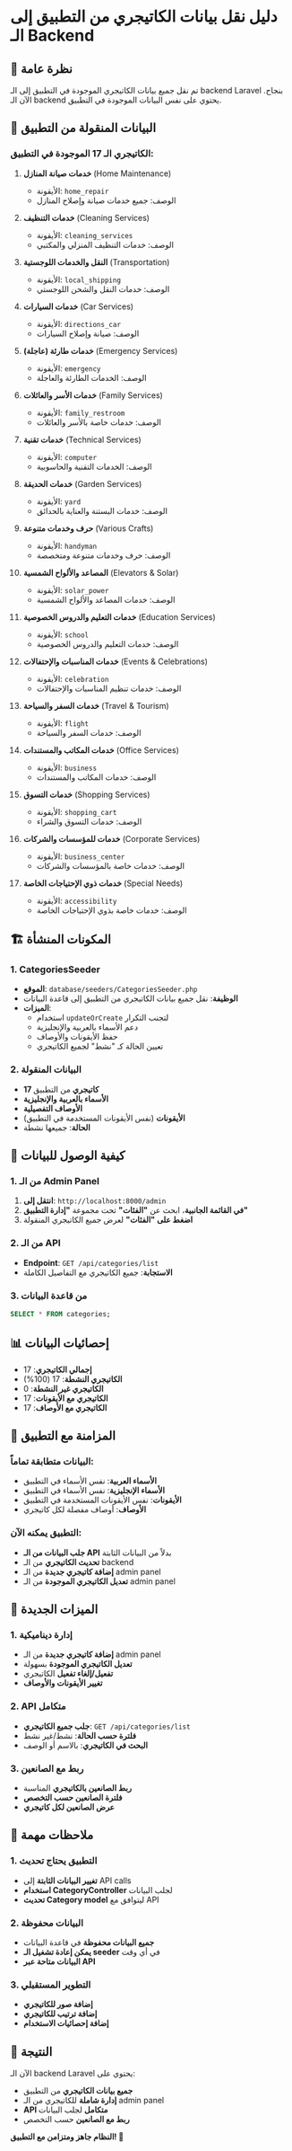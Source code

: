 # دليل نقل بيانات الكاتيجري من التطبيق إلى الـ Backend

## 🎯 نظرة عامة

تم نقل جميع بيانات الكاتيجري الموجودة في التطبيق إلى الـ backend Laravel بنجاح. الآن الـ backend يحتوي على نفس البيانات الموجودة في التطبيق.

## 📱 البيانات المنقولة من التطبيق

### الكاتيجري الـ 17 الموجودة في التطبيق:

1. **خدمات صيانة المنازل** (Home Maintenance)
   - الأيقونة: `home_repair`
   - الوصف: جميع خدمات صيانة وإصلاح المنازل

2. **خدمات التنظيف** (Cleaning Services)
   - الأيقونة: `cleaning_services`
   - الوصف: خدمات التنظيف المنزلي والمكتبي

3. **النقل والخدمات اللوجستية** (Transportation)
   - الأيقونة: `local_shipping`
   - الوصف: خدمات النقل والشحن اللوجستي

4. **خدمات السيارات** (Car Services)
   - الأيقونة: `directions_car`
   - الوصف: صيانة وإصلاح السيارات

5. **خدمات طارئة (عاجلة)** (Emergency Services)
   - الأيقونة: `emergency`
   - الوصف: الخدمات الطارئة والعاجلة

6. **خدمات الأسر والعائلات** (Family Services)
   - الأيقونة: `family_restroom`
   - الوصف: خدمات خاصة بالأسر والعائلات

7. **خدمات تقنية** (Technical Services)
   - الأيقونة: `computer`
   - الوصف: الخدمات التقنية والحاسوبية

8. **خدمات الحديقة** (Garden Services)
   - الأيقونة: `yard`
   - الوصف: خدمات البستنة والعناية بالحدائق

9. **حرف وخدمات متنوعة** (Various Crafts)
   - الأيقونة: `handyman`
   - الوصف: حرف وخدمات متنوعة ومتخصصة

10. **المصاعد والألواح الشمسية** (Elevators & Solar)
    - الأيقونة: `solar_power`
    - الوصف: خدمات المصاعد والألواح الشمسية

11. **خدمات التعليم والدروس الخصوصية** (Education Services)
    - الأيقونة: `school`
    - الوصف: خدمات التعليم والدروس الخصوصية

12. **خدمات المناسبات والإحتفالات** (Events & Celebrations)
    - الأيقونة: `celebration`
    - الوصف: خدمات تنظيم المناسبات والإحتفالات

13. **خدمات السفر والسياحة** (Travel & Tourism)
    - الأيقونة: `flight`
    - الوصف: خدمات السفر والسياحة

14. **خدمات المكاتب والمستندات** (Office Services)
    - الأيقونة: `business`
    - الوصف: خدمات المكاتب والمستندات

15. **خدمات التسوق** (Shopping Services)
    - الأيقونة: `shopping_cart`
    - الوصف: خدمات التسوق والشراء

16. **خدمات للمؤسسات والشركات** (Corporate Services)
    - الأيقونة: `business_center`
    - الوصف: خدمات خاصة بالمؤسسات والشركات

17. **خدمات ذوي الإحتياجات الخاصة** (Special Needs)
    - الأيقونة: `accessibility`
    - الوصف: خدمات خاصة بذوي الإحتياجات الخاصة

## 🏗️ المكونات المنشأة

### 1. CategoriesSeeder
- **الموقع**: `database/seeders/CategoriesSeeder.php`
- **الوظيفة**: نقل جميع بيانات الكاتيجري من التطبيق إلى قاعدة البيانات
- **الميزات**:
  - استخدام `updateOrCreate` لتجنب التكرار
  - دعم الأسماء بالعربية والإنجليزية
  - حفظ الأيقونات والأوصاف
  - تعيين الحالة كـ "نشط" لجميع الكاتيجري

### 2. البيانات المنقولة
- **17 كاتيجري** من التطبيق
- **الأسماء بالعربية والإنجليزية**
- **الأوصاف التفصيلية**
- **الأيقونات** (نفس الأيقونات المستخدمة في التطبيق)
- **الحالة**: جميعها نشطة

## 🚀 كيفية الوصول للبيانات

### 1. من الـ Admin Panel
1. **انتقل إلى**: `http://localhost:8000/admin`
2. **في القائمة الجانبية**، ابحث عن **"الفئات"** تحت مجموعة **"إدارة التطبيق"**
3. **اضغط على "الفئات"** لعرض جميع الكاتيجري المنقولة

### 2. من الـ API
- **Endpoint**: `GET /api/categories/list`
- **الاستجابة**: جميع الكاتيجري مع التفاصيل الكاملة

### 3. من قاعدة البيانات
```sql
SELECT * FROM categories;
```

## 📊 إحصائيات البيانات

- **إجمالي الكاتيجري**: 17
- **الكاتيجري النشطة**: 17 (100%)
- **الكاتيجري غير النشطة**: 0
- **الكاتيجري مع الأيقونات**: 17
- **الكاتيجري مع الأوصاف**: 17

## 🔄 المزامنة مع التطبيق

### البيانات متطابقة تماماً:
- **الأسماء العربية**: نفس الأسماء في التطبيق
- **الأسماء الإنجليزية**: نفس الأسماء في التطبيق
- **الأيقونات**: نفس الأيقونات المستخدمة في التطبيق
- **الأوصاف**: أوصاف مفصلة لكل كاتيجري

### التطبيق يمكنه الآن:
- **جلب البيانات من الـ API** بدلاً من البيانات الثابتة
- **تحديث الكاتيجري** من الـ backend
- **إضافة كاتيجري جديدة** من الـ admin panel
- **تعديل الكاتيجري الموجودة** من الـ admin panel

## 🎯 الميزات الجديدة

### 1. إدارة ديناميكية
- **إضافة كاتيجري جديدة** من الـ admin panel
- **تعديل الكاتيجري الموجودة** بسهولة
- **تفعيل/إلغاء تفعيل** الكاتيجري
- **تغيير الأيقونات والأوصاف**

### 2. API متكامل
- **جلب جميع الكاتيجري**: `GET /api/categories/list`
- **فلترة حسب الحالة**: نشط/غير نشط
- **البحث في الكاتيجري**: بالاسم أو الوصف

### 3. ربط مع الصانعين
- **ربط الصانعين بالكاتيجري** المناسبة
- **فلترة الصانعين حسب التخصص**
- **عرض الصانعين لكل كاتيجري**

## 🚨 ملاحظات مهمة

### 1. التطبيق يحتاج تحديث
- **تغيير البيانات الثابتة** إلى API calls
- **استخدام CategoryController** لجلب البيانات
- **تحديث Category model** ليتوافق مع API

### 2. البيانات محفوظة
- **جميع البيانات محفوظة** في قاعدة البيانات
- **يمكن إعادة تشغيل الـ seeder** في أي وقت
- **البيانات متاحة عبر API**

### 3. التطوير المستقبلي
- **إضافة صور للكاتيجري**
- **إضافة ترتيب للكاتيجري**
- **إضافة إحصائيات الاستخدام**

## 🎉 النتيجة

الآن الـ backend Laravel يحتوي على:
- **جميع بيانات الكاتيجري** من التطبيق
- **إدارة شاملة** للكاتيجري من الـ admin panel
- **API متكامل** لجلب البيانات
- **ربط مع الصانعين** حسب التخصص

**النظام جاهز ومتزامن مع التطبيق! 🚀**
